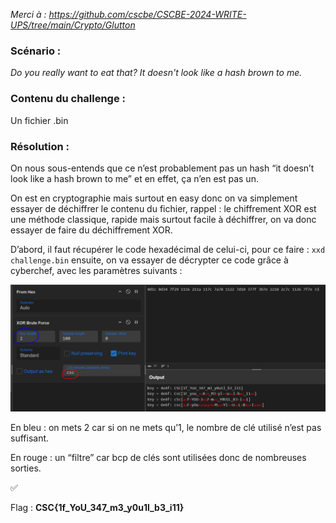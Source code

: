 *Merci à : https://github.com/cscbe/CSCBE-2024-WRITE-UPS/tree/main/Crypto/Glutton*

### Scénario :

*Do you really want to eat that? It doesn't look like a hash brown to me.*

### Contenu du challenge :

Un fichier .bin

### Résolution :

On nous sous-entends que ce n’est probablement pas un hash “it doesn’t look like a hash brown to me” et en effet, ça n’en est pas un.

On est en cryptographie mais surtout en easy donc on va simplement essayer de déchiffrer le contenu du fichier, rappel : le chiffrement XOR est une méthode classique, rapide mais surtout facile à déchiffrer, on va donc essayer de faire du déchiffrement XOR.

D’abord, il faut récupérer le code hexadécimal de celui-ci, pour ce faire : `xxd challenge.bin` ensuite, on va essayer de décrypter ce code grâce à cyberchef, avec les paramètres suivants : 

![Substitution](./assets/glutton1.png)

En bleu : on mets 2 car si on ne mets qu’1, le nombre de clé utilisé n’est pas suffisant.

En rouge : un “filtre” car bcp de clés sont utilisées donc de nombreuses sorties.

<aside>
✅

Flag : **CSC{1f_YoU_347_m3_y0u1l_b3_i11}**

</aside>
